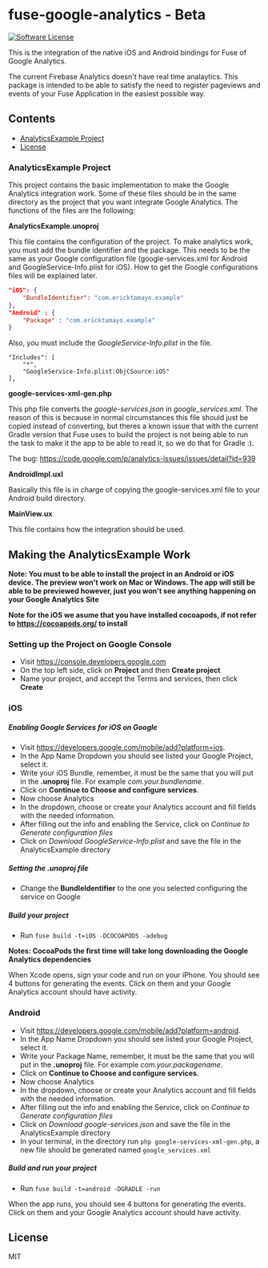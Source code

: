 # fuse-google-analytics - Beta

[![Software License](https://img.shields.io/badge/license-MIT-brightgreen.svg?style=flat-square)](LICENSE.md)

This is the integration of the native iOS and Android bindings for Fuse of Google Analytics.

The current Firebase Analytics doesn't have real time analaytics. This package is intended to be able to satisfy the need to register pageviews and events of your Fuse Application in the easiest possible way.

## Contents
- [AnalyticsExample Project](#analyticsexample-project)
- [License](#license)

### AnalyticsExample Project

This project contains the basic implementation to make the Google Analytics integration work. Some of these files should be in the same directory as the project that you want integrate Google Analytics. The functions of the files are the following:

**AnalyticsExample.unoproj**

This file contains the configuration of the project. To make analytics work, you must add the bundle identifier and the package. This needs to be the same as your Google configuration file (google-services.xml for Android and GoogleService-Info.plist for iOS). How to get the Google configurations files will be explained later.

```json
"iOS": {
    "BundleIdentifier": "com.ericktamayo.example"
},
"Android" : {
    "Package" : "com.ericktamayo.example"
}
 ```

Also, you must include the *GoogleService-Info.plist* in the file.

```
"Includes": [
    "*",
    "GoogleService-Info.plist:ObjCSource:iOS"
],
```

**google-services-xml-gen.php**

This php file converts the *google-services.json* in *google_services.xml*. The reason of this is because in normal circumstances this file should just be copied instead of converting, but theres a known issue that with the current Gradle version that Fuse uses to build the project is not being able to run the task to make it the app to be able to read it, so we do that for Gradle :).

The bug: https://code.google.com/p/analytics-issues/issues/detail?id=939

**AndroidImpl.uxl**

Basically this file is in charge of copying the google-services.xml file to your Android build directory.

**MainView.ux**

This file contains how the integration should be used.

## Making the AnalyticsExample Work

**Note: You must to be able to install the project in an Android or iOS device. The preview won't work on Mac or Windows. The app will still be able to be previewed however, just you won't see anything happening on your Google Analytics Site**

**Note for the iOS we asume that you have installed cocoapods, if not refer to https://cocoapods.org/ to install**

### Setting up the Project on Google Console

- Visit https://console.developers.google.com
- On the top left side, click on **Project** and then **Create project**
- Name your project, and accept the Terms and services, then click **Create**

### iOS

##### Enabling Google Services for iOS on Google
- Visit https://developers.google.com/mobile/add?platform=ios.
- In the App Name Dropdown you should see listed your Google Project, select it.
- Write your iOS Bundle, remember, it must be the same that you will put in the **.unoproj** file. For example *com.your.bundlename*.
- Click on **Continue to Choose and configure services**.
- Now choose Analytics
- In the dropdown, choose or create your Analytics account and fill fields with the needed information.
- After filling out the info and enabling the Service, click on *Continue to Generate configuration files*
- Click on *Download GoogleService-Info.plist* and save the file in the AnalyticsExample directory

##### Setting the .unoproj file
- Change the **BundleIdentifier** to the one you selected configuring the service on Google

##### Build your project
- Run `fuse build -t=iOS -DCOCOAPODS -adebug`

**Notes: CocoaPods the first time will take long downloading the Google Analytics dependencies**

When Xcode opens, sign your code and run on your iPhone. You should see 4 buttons for generating the events. Click on them and your Google Analytics account should have activity.

### Android
- Visit https://developers.google.com/mobile/add?platform=android.
- In the App Name Dropdown you should see listed your Google Project, select it.
- Write your Package Name, remember, it must be the same that you will put in the **.unoproj** file. For example *com.your.packagename*.
- Click on **Continue to Choose and configure services**.
- Now choose Analytics
- In the dropdown, choose or create your Analytics account and fill fields with the needed information.
- After filling out the info and enabling the Service, click on *Continue to Generate configuration files*
- Click on *Download google-services.json* and save the file in the AnalyticsExample directory
- In your terminal, in the directory run `php google-services-xml-gen.php`, a new file should be generated named `google_services.xml`

##### Build and run your project
- Run `fuse build -t=android -DGRADLE -run`

When the app runs, you should see 4 buttons for generating the events. Click on them and your Google Analytics account should have activity.

## License

MIT


